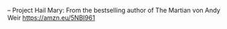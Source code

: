– Project Hail Mary: From the bestselling author of The Martian von Andy Weir
https://amzn.eu/5NBI961